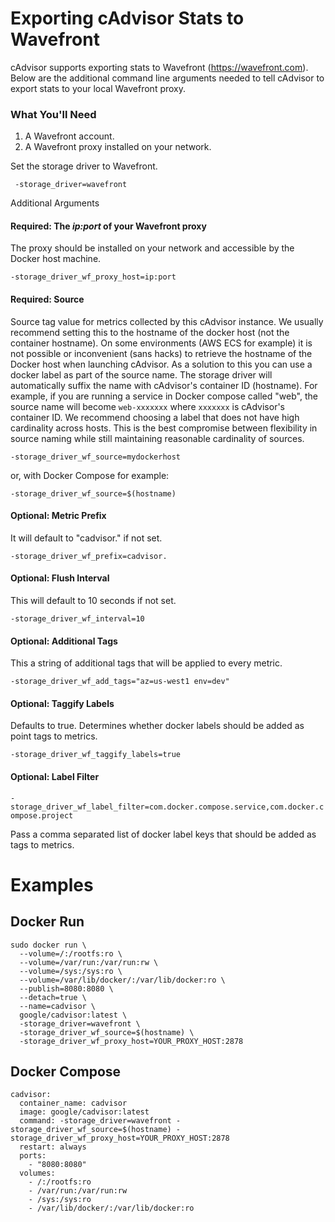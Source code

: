 
# Exporting cAdvisor Stats to Wavefront

cAdvisor supports exporting stats to Wavefront (https://wavefront.com). Below are the additional command line arguments needed to tell cAdvisor to export stats to your local Wavefront proxy.

### What You'll Need
1. A Wavefront account.
2. A Wavefront proxy installed on your network.

Set the storage driver to Wavefront.

```
 -storage_driver=wavefront
```

Additional Arguments

#### Required: The *ip:port* of your Wavefront proxy

The proxy should be installed on your network and accessible by the Docker host machine.

 `-storage_driver_wf_proxy_host=ip:port`

#### Required: Source

Source tag value for metrics collected by this cAdvisor instance. We usually recommend setting this to the hostname of the docker host (not the container hostname). On some environments
(AWS ECS for example) it is not possible or inconvenient (sans hacks) to retrieve the hostname of the Docker host when launching cAdvisor. As a solution to this you can use a docker label
as part of the source name. The storage driver will automatically suffix the name with cAdvisor's container ID (hostname). For example, if you are running a service in Docker compose called "web",
the source name will become `web-xxxxxxx` where `xxxxxxx` is cAdvisor's container ID. We recommend choosing a label that does not have high cardinality across hosts.
This is the best compromise between flexibility in source naming while still maintaining reasonable cardinality of sources.

`-storage_driver_wf_source=mydockerhost`

or, with Docker Compose for example:

`-storage_driver_wf_source=$(hostname)`

#### Optional: Metric Prefix

It will default to "cadvisor." if not set.

`-storage_driver_wf_prefix=cadvisor.`

#### Optional: Flush Interval

This will default to 10 seconds if not set.

`-storage_driver_wf_interval=10`

#### Optional: Additional Tags

This a string of additional tags that will be applied to every metric.

`-storage_driver_wf_add_tags="az=us-west1 env=dev"`

#### Optional: Taggify Labels

Defaults to true. Determines whether docker labels should be added as point tags to metrics.

`-storage_driver_wf_taggify_labels=true`

#### Optional: Label Filter

`-storage_driver_wf_label_filter=com.docker.compose.service,com.docker.compose.project`

Pass a comma separated list of docker label keys that should be added as tags to metrics.

# Examples

## Docker Run

```
sudo docker run \
  --volume=/:/rootfs:ro \
  --volume=/var/run:/var/run:rw \
  --volume=/sys:/sys:ro \
  --volume=/var/lib/docker/:/var/lib/docker:ro \
  --publish=8080:8080 \
  --detach=true \
  --name=cadvisor \
  google/cadvisor:latest \
  -storage_driver=wavefront \
  -storage_driver_wf_source=$(hostname) \
  -storage_driver_wf_proxy_host=YOUR_PROXY_HOST:2878
```

## Docker Compose

```
cadvisor:
  container_name: cadvisor
  image: google/cadvisor:latest
  command: -storage_driver=wavefront -storage_driver_wf_source=$(hostname) -storage_driver_wf_proxy_host=YOUR_PROXY_HOST:2878
  restart: always
  ports:
    - "8080:8080"
  volumes:
    - /:/rootfs:ro
    - /var/run:/var/run:rw
    - /sys:/sys:ro
    - /var/lib/docker/:/var/lib/docker:ro
```

